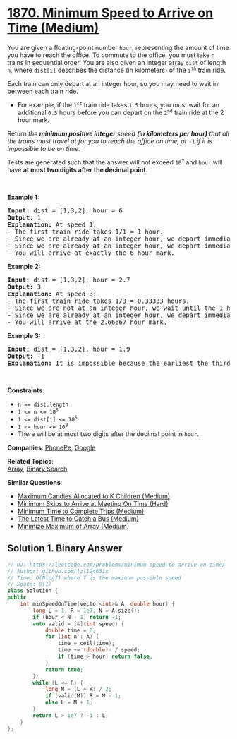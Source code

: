 # [1870. Minimum Speed to Arrive on Time (Medium)](https://leetcode.com/problems/minimum-speed-to-arrive-on-time)

<p>You are given a floating-point number <code>hour</code>, representing the amount of time you have to reach the office. To commute to the office, you must take <code>n</code> trains in sequential order. You are also given an integer array <code>dist</code> of length <code>n</code>, where <code>dist[i]</code> describes the distance (in kilometers) of the <code>i<sup>th</sup></code> train ride.</p>
<p>Each train can only depart at an integer hour, so you may need to wait in between each train ride.</p>
<ul>
	<li>For example, if the <code>1<sup>st</sup></code> train ride takes <code>1.5</code> hours, you must wait for an additional <code>0.5</code> hours before you can depart on the <code>2<sup>nd</sup></code> train ride at the 2 hour mark.</li>
</ul>
<p>Return <em>the <strong>minimum positive integer</strong> speed <strong>(in kilometers per hour)</strong> that all the trains must travel at for you to reach the office on time, or </em><code>-1</code><em> if it is impossible to be on time</em>.</p>
<p>Tests are generated such that the answer will not exceed <code>10<sup>7</sup></code> and <code>hour</code> will have <strong>at most two digits after the decimal point</strong>.</p>
<p>&nbsp;</p>
<p><strong class="example">Example 1:</strong></p>
<pre><strong>Input:</strong> dist = [1,3,2], hour = 6
<strong>Output:</strong> 1
<strong>Explanation: </strong>At speed 1:
- The first train ride takes 1/1 = 1 hour.
- Since we are already at an integer hour, we depart immediately at the 1 hour mark. The second train takes 3/1 = 3 hours.
- Since we are already at an integer hour, we depart immediately at the 4 hour mark. The third train takes 2/1 = 2 hours.
- You will arrive at exactly the 6 hour mark.
</pre>
<p><strong class="example">Example 2:</strong></p>
<pre><strong>Input:</strong> dist = [1,3,2], hour = 2.7
<strong>Output:</strong> 3
<strong>Explanation: </strong>At speed 3:
- The first train ride takes 1/3 = 0.33333 hours.
- Since we are not at an integer hour, we wait until the 1 hour mark to depart. The second train ride takes 3/3 = 1 hour.
- Since we are already at an integer hour, we depart immediately at the 2 hour mark. The third train takes 2/3 = 0.66667 hours.
- You will arrive at the 2.66667 hour mark.
</pre>
<p><strong class="example">Example 3:</strong></p>
<pre><strong>Input:</strong> dist = [1,3,2], hour = 1.9
<strong>Output:</strong> -1
<strong>Explanation:</strong> It is impossible because the earliest the third train can depart is at the 2 hour mark.
</pre>
<p>&nbsp;</p>
<p><strong>Constraints:</strong></p>
<ul>
	<li><code>n == dist.length</code></li>
	<li><code>1 &lt;= n &lt;= 10<sup>5</sup></code></li>
	<li><code>1 &lt;= dist[i] &lt;= 10<sup>5</sup></code></li>
	<li><code>1 &lt;= hour &lt;= 10<sup>9</sup></code></li>
	<li>There will be at most two digits after the decimal point in <code>hour</code>.</li>
</ul>

**Companies**:
[PhonePe](https://leetcode.com/company/phonepe), [Google](https://leetcode.com/company/google)

**Related Topics**:  
[Array](https://leetcode.com/tag/array/), [Binary Search](https://leetcode.com/tag/binary-search/)

**Similar Questions**:
* [Maximum Candies Allocated to K Children (Medium)](https://leetcode.com/problems/maximum-candies-allocated-to-k-children/)
* [Minimum Skips to Arrive at Meeting On Time (Hard)](https://leetcode.com/problems/minimum-skips-to-arrive-at-meeting-on-time/)
* [Minimum Time to Complete Trips (Medium)](https://leetcode.com/problems/minimum-time-to-complete-trips/)
* [The Latest Time to Catch a Bus (Medium)](https://leetcode.com/problems/the-latest-time-to-catch-a-bus/)
* [Minimize Maximum of Array (Medium)](https://leetcode.com/problems/minimize-maximum-of-array/)

## Solution 1. Binary Answer

```cpp
// OJ: https://leetcode.com/problems/minimum-speed-to-arrive-on-time/
// Author: github.com/lzl124631x
// Time: O(NlogT) where T is the maximum possible speed
// Space: O(1)
class Solution {
public:
    int minSpeedOnTime(vector<int>& A, double hour) {
        long L = 1, R = 1e7, N = A.size();
        if (hour < N - 1) return -1;
        auto valid = [&](int speed) {
            double time = 0;
            for (int n : A) {
                time = ceil(time);
                time += (double)n / speed;
                if (time > hour) return false;
            }
            return true;
        };
        while (L <= R) {
            long M = (L + R) / 2;
            if (valid(M)) R = M - 1;
            else L = M + 1;
        }
        return L > 1e7 ? -1 : L;
    }
};
```